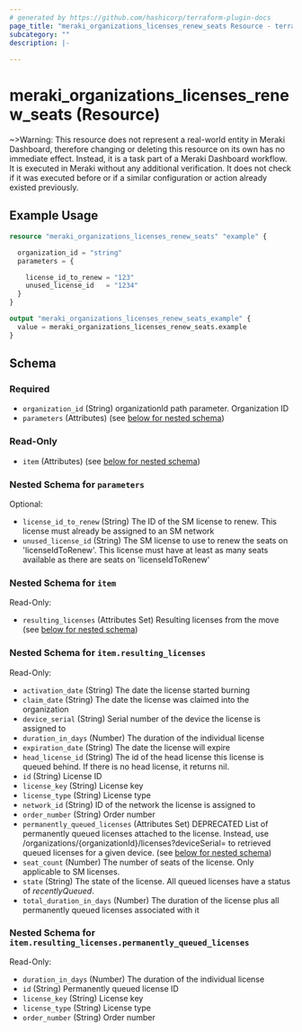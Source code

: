 ```yaml
---
# generated by https://github.com/hashicorp/terraform-plugin-docs
page_title: "meraki_organizations_licenses_renew_seats Resource - terraform-provider-meraki"
subcategory: ""
description: |-
  
---
```


# meraki_organizations_licenses_renew_seats (Resource)



~>Warning: This resource does not represent a real-world entity in Meraki Dashboard, therefore changing or deleting this resource on its own has no immediate effect. Instead, it is a task part of a Meraki Dashboard workflow. It is executed in Meraki without any additional verification. It does not check if it was executed before or if a similar configuration or action 
already existed previously.

## Example Usage

```terraform
resource "meraki_organizations_licenses_renew_seats" "example" {

  organization_id = "string"
  parameters = {

    license_id_to_renew = "123"
    unused_license_id   = "1234"
  }
}

output "meraki_organizations_licenses_renew_seats_example" {
  value = meraki_organizations_licenses_renew_seats.example
}
```

<!-- schema generated by tfplugindocs -->
## Schema

### Required

- `organization_id` (String) organizationId path parameter. Organization ID
- `parameters` (Attributes) (see [below for nested schema](#nestedatt--parameters))

### Read-Only

- `item` (Attributes) (see [below for nested schema](#nestedatt--item))

<a id="nestedatt--parameters"></a>
### Nested Schema for `parameters`

Optional:

- `license_id_to_renew` (String) The ID of the SM license to renew. This license must already be assigned to an SM network
- `unused_license_id` (String) The SM license to use to renew the seats on 'licenseIdToRenew'. This license must have at least as many seats available as there are seats on 'licenseIdToRenew'


<a id="nestedatt--item"></a>
### Nested Schema for `item`

Read-Only:

- `resulting_licenses` (Attributes Set) Resulting licenses from the move (see [below for nested schema](#nestedatt--item--resulting_licenses))

<a id="nestedatt--item--resulting_licenses"></a>
### Nested Schema for `item.resulting_licenses`

Read-Only:

- `activation_date` (String) The date the license started burning
- `claim_date` (String) The date the license was claimed into the organization
- `device_serial` (String) Serial number of the device the license is assigned to
- `duration_in_days` (Number) The duration of the individual license
- `expiration_date` (String) The date the license will expire
- `head_license_id` (String) The id of the head license this license is queued behind. If there is no head license, it returns nil.
- `id` (String) License ID
- `license_key` (String) License key
- `license_type` (String) License type
- `network_id` (String) ID of the network the license is assigned to
- `order_number` (String) Order number
- `permanently_queued_licenses` (Attributes Set) DEPRECATED List of permanently queued licenses attached to the license. Instead, use /organizations/{organizationId}/licenses?deviceSerial= to retrieved queued licenses for a given device. (see [below for nested schema](#nestedatt--item--resulting_licenses--permanently_queued_licenses))
- `seat_count` (Number) The number of seats of the license. Only applicable to SM licenses.
- `state` (String) The state of the license. All queued licenses have a status of *recentlyQueued*.
- `total_duration_in_days` (Number) The duration of the license plus all permanently queued licenses associated with it

<a id="nestedatt--item--resulting_licenses--permanently_queued_licenses"></a>
### Nested Schema for `item.resulting_licenses.permanently_queued_licenses`

Read-Only:

- `duration_in_days` (Number) The duration of the individual license
- `id` (String) Permanently queued license ID
- `license_key` (String) License key
- `license_type` (String) License type
- `order_number` (String) Order number

